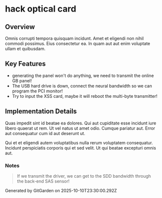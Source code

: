 # hack optical card

## Overview
Omnis corrupti tempora quisquam incidunt. Amet et eligendi non nihil commodi possimus. Eius consectetur ea. In quam aut aut enim voluptate ullam et quibusdam.

## Key Features
- generating the panel won't do anything, we need to transmit the online GB panel!
- The USB hard drive is down, connect the neural bandwidth so we can program the PCI monitor!
- Try to input the XSS card, maybe it will reboot the multi-byte transmitter!

## Implementation Details
Quas impedit sint id beatae ea dolores. Qui aut cupiditate esse incidunt iure libero quaerat ut rem. Ut vel natus ut amet odio. Cumque pariatur aut. Error aut consequatur cum id aut deserunt ut.
 Qui et et eligendi autem voluptatibus nulla rerum voluptatem consequatur. Incidunt perspiciatis corporis qui et sed velit. Ut qui beatae excepturi omnis aut.

### Notes
> If we transmit the driver, we can get to the SDD bandwidth through the back-end SAS sensor!

Generated by GitGarden on 2025-10-10T23:30:00.292Z